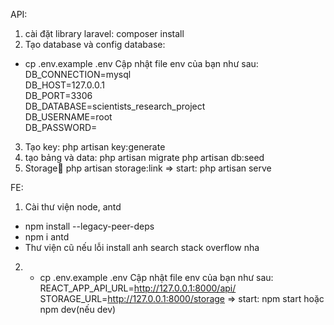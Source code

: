 API:
1. cài đặt library laravel: composer install
2. Tạo database và config database: 
- cp .env.example .env
  Cập nhật file env của bạn như sau:
  DB_CONNECTION=mysql          
  DB_HOST=127.0.0.1            
  DB_PORT=3306                 
  DB_DATABASE=scientists_research_project   
  DB_USERNAME=root             
  DB_PASSWORD=   
3. Tạo key: php artisan key:generate
4. tạo bảng và data:
   php artisan migrate
   php artisan db:seed
5. Storage:link: php artisan storage:link
=> start: php artisan serve

FE: 
1. Cài thư viện node, antd
- npm install --legacy-peer-deps
- npm i antd
- Thư viện cũ nếu lỗi install anh search stack overflow nha
2. - cp .env.example .env
Cập nhật file env của bạn như sau:
     REACT_APP_API_URL=http://127.0.0.1:8000/api/
     STORAGE_URL=http://127.0.0.1:8000/storage
=> start: npm start hoặc npm dev(nếu dev)
